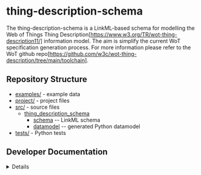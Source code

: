 # thing-description-schema

The thing-description-schema is a LinkML-based schema for modelling the Web of Things Thing Description[https://www.w3.org/TR/wot-thing-description11/] information model. 
The aim is simplify the current WoT specification generation process.
For more information please refer to the WoT github repo[https://github.com/w3c/wot-thing-description/tree/main/toolchain].

## Repository Structure

* [examples/](examples/) - example data
* [project/](project/) - project files
* [src/](src/) - source files 
  * [thing_description_schema](src/thing_description_schema)
    * [schema](src/thing_description_schema/schema) -- LinkML schema
    * [datamodel](src/thing_description_schema/datamodel) -- generated
      Python datamodel
* [tests/](tests/) - Python tests

## Developer Documentation

<details>
Use the `make` command to generate project artefacts:

* `make test`: validate the LinkML schema on test instances
* `make all`: make everything
* `make deploy`: deploys site
</details>